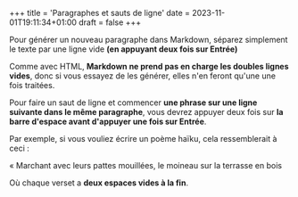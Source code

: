 +++
title = 'Paragraphes et sauts de ligne'
date = 2023-11-01T19:11:34+01:00
draft = false
+++

Pour générer un nouveau paragraphe dans Markdown, séparez simplement le texte par une ligne vide **(en appuyant deux fois sur Entrée)**

Comme avec HTML, **Markdown ne prend pas en charge les doubles lignes vides**, donc si vous essayez de les générer, elles n'en feront qu'une une fois traitées.

Pour faire un saut de ligne et commencer **une phrase sur une ligne suivante dans le même paragraphe**, vous devrez appuyer deux fois sur **la barre d'espace avant d'appuyer une fois sur Entrée**.

Par exemple, si vous vouliez écrire un poème haïku, cela ressemblerait à ceci :

« Marchant avec leurs pattes mouillées,
le moineau
sur la terrasse en bois

Où chaque verset a **deux espaces vides à la fin**.
